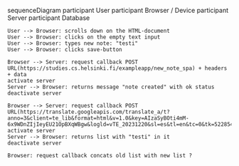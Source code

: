 sequenceDiagram
	participant User
	participant Browser / Device
	participant Server
	participant Database

	User --> Browser: scrolls down on the HTML-document
	User --> Browser: clicks on the empty text input
	User --> Browser: types new note: "testi"
	User --> Browser: clicks save-button

	Browser --> Server: request callback POST URL(https://studies.cs.helsinki.fi/exampleapp/new_note_spa) + headers + data
	activate server
	Server --> Browser: returns message "note created" with ok status
	deactivate server

	Browser --> Server: request callback POST URL(https://translate.googleapis.com/translate_a/t?anno=3&client=te_lib&format=html&v=1.0&key=AIzaSyBOti4mM-6x9WDnZIjIeyEU21OpBXqWBgw&logld=vTE_20231220&sl=es&tl=en&tc=0&tk=522854.49901)
	activate server
	Server --> Browser: returns list with "testi" in it
	deactivate server

	Browser: request callback concats old list with new list ?